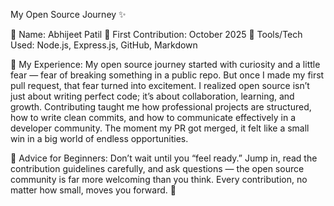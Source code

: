 My Open Source Journey ✨

👤 Name: Abhijeet Patil
📅 First Contribution: October 2025
🔧 Tools/Tech Used: Node.js, Express.js, GitHub, Markdown

🌟 My Experience:
My open source journey started with curiosity and a little fear — fear of breaking something in a public repo. But once I made my first pull request, that fear turned into excitement. I realized open source isn’t just about writing perfect code; it’s about collaboration, learning, and growth.
Contributing taught me how professional projects are structured, how to write clean commits, and how to communicate effectively in a developer community. The moment my PR got merged, it felt like a small win in a big world of endless opportunities.

📌 Advice for Beginners:
Don’t wait until you “feel ready.” Jump in, read the contribution guidelines carefully, and ask questions — the open source community is far more welcoming than you think. Every contribution, no matter how small, moves you forward. 🚀
